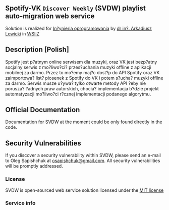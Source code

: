 ## Spotify-VK `Discover Weekly` (SVDW) playlist auto-migration web service

Solution is realized for [In?ynieria oprogramowania](http://podyplomowe.wsiz.pl/studia-podyplomowe,Inzynieria-oprogramowania.html) by [dr in?. Arkadiusz Lewicki](https://wsiz.rzeszow.pl/kadra/alewicki) in [WSIiZ](https://wsiz.rzeszow.pl/)

## Description [Polish]

Spotify jest p?atnym online serwisem dla muzyki, oraz VK jest bezp?atny socjalny serwis z mo?liwo?ci? przes?uchania muzyki offline z aplikacji mobilnej za darmo. Przez to mo?emy maj?c dost?p do API Spotify oraz VK zaimportowa? list? piosenek z Spotify do VK i potem s?ucha? muzyki offline za darmo. Serwis musze u?ywa? tylko otwarte metody API ?eby nie porusza? ?adnych praw autorskich, chocia? implementacja b?dzie projekt automatyzacji mo?liwo?ci r?cznej implementacji podanego algorytmu.
 
## Official Documentation

Documentation for SVDW at the moment could be only found directly in the code.

## Security Vulnerabilities

If you discover a security vulnerability within SVDW, please send an e-mail to Oleg Sapishchuk at osapishchuk@gmail.com. All security vulnerabilities will be promptly addressed.

### License

SVDW is open-sourced web service solution licensed under the [MIT license](http://opensource.org/licenses/MIT)

### Service info